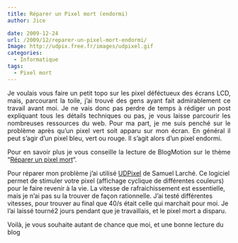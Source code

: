 ```yaml
---
title: Réparer un Pixel mort (endormi)
author: Jice

date: 2009-12-24
url: /2009/12/reparer-un-pixel-mort-endormi/
Image: http://udpix.free.fr/images/udpixel.gif
categories:
  - Informatique
tags:
  - Pixel mort
---
```

<p style="text-align: justify;">
  Je voulais vous faire un petit topo sur les pixel déféctueux des écrans LCD, mais, parcourant la toile, j&#8217;ai trouvé des gens ayant fait admirablement ce travail avant moi. Je ne vais donc pas perdre de temps à rédiger un post expliquant tous les détails techniques ou pas, je vous laisse parcourir les nombreuses ressources du web. Pour ma part, je me suis penché sur le problème après qu&#8217;un pixel vert soit apparu sur mon écran. En général il peut s&#8217;agir d&#8217;un pixel bleu, vert ou rouge. Il s&#8217;agit alors d&#8217;un pixel endormi.
</p>

<p style="text-align: justify;">
  Pour en savoir plus je vous conseille la lecture de BlogMotion sur le thème &#8220;<a title="réparer un pixel mort" href="http://blogmotion.fr/systeme/reparer-un-pixel-mort-1004" target="_blank">Réparer un pixel mort</a>&#8220;.
</p>

Pour réparer mon problème j&#8217;ai utilisé <a title="UDPixel" href="http://udpix.free.fr/" target="_blank">UDPixel</a> de Samuel Larché. Ce logiciel permet de stimuler votre pixel (affichage cyclique de différentes couleurs) pour le faire revenir à la vie. La vitesse de rafraichissement est essentielle, mais je n&#8217;ai pas su la trouver de façon rationnelle. J&#8217;ai testé différentes vitesses, pour trouver au final que 40/s était celle qui marchait pour moi. Je l&#8217;ai laissé tourné2 jours pendant que je travaillais, et le pixel mort a disparu.

Voilà, je vous souhaite autant de chance que moi, et une bonne lecture du blog
